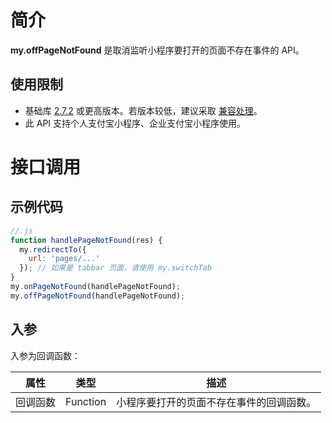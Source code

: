 
# 简介
**my.offPageNotFound** 是取消监听小程序要打开的页面不存在事件的 API。

## 使用限制

- 基础库 [2.7.2](https://opendocs.alipay.com/mini/framework/lib-upgrade-v2) 或更高版本。若版本较低，建议采取 [兼容处理](https://docs.alipay.com/mini/framework/compatibility)。
- 此 API 支持个人支付宝小程序、企业支付宝小程序使用。

# 接口调用

## 示例代码
```javascript
//.js
function handlePageNotFound(res) {
  my.redirectTo({
    url: 'pages/...'
  }); // 如果是 tabbar 页面，请使用 my.switchTab
}
my.onPageNotFound(handlePageNotFound);
my.offPageNotFound(handlePageNotFound);
```

## 入参
入参为回调函数：

| **属性** | **类型** | **描述** |
| --- | --- | --- |
| 回调函数 | Function | 小程序要打开的页面不存在事件的回调函数。 |

